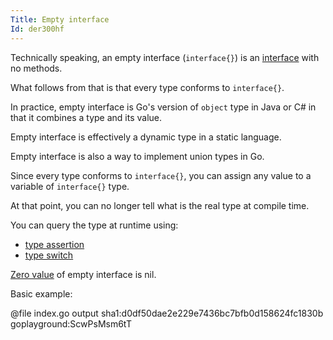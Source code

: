 ```yaml
---
Title: Empty interface
Id: der300hf
---
```

Technically speaking, an empty interface (`interface{}`) is an [interface](a-1221) with no methods.

What follows from that is that every type conforms to `interface{}`.

In practice, empty interface is Go's version of `object` type in Java or C# in that it combines a type and its value.

Empty interface is effectively a dynamic type in a static language.

Empty interface is also a way to implement union types in Go.

Since every type conforms to `interface{}`, you can assign any value to a variable of `interface{}` type.

At that point, you can no longer tell what is the real type at compile time.

You can query the type at runtime using:
* [type assertion](a-25362)
* [type switch](a-14736)

[Zero value](a-6069) of empty interface is nil.

Basic example:

@file index.go output sha1:d0df50dae2e229e7436bc7bfb0d158624fc1830b goplayground:ScwPsMsm6tT

<!-- TODO: how interface is implemented -->

<!-- TODO: describe a gotcha of nil vs. value is nil -->
